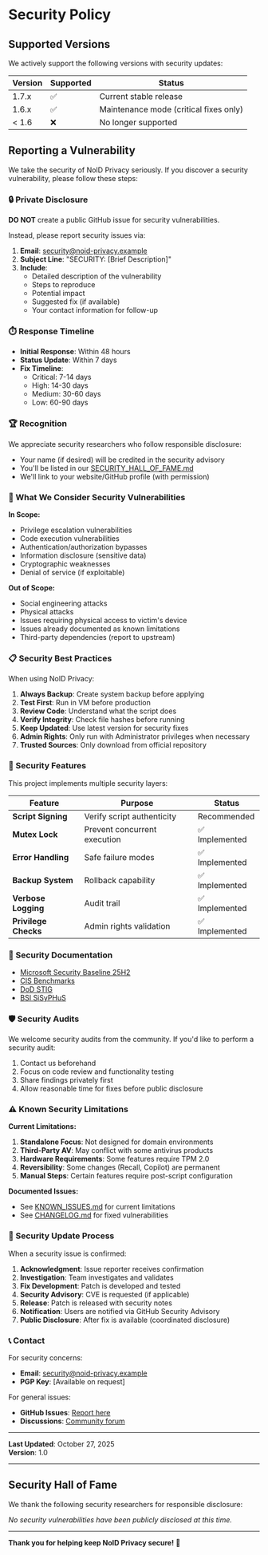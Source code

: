 # Security Policy

## Supported Versions

We actively support the following versions with security updates:

| Version | Supported          | Status |
| ------- | ------------------ | ------ |
| 1.7.x   | :white_check_mark: | Current stable release |
| 1.6.x   | :white_check_mark: | Maintenance mode (critical fixes only) |
| < 1.6   | :x:                | No longer supported |

## Reporting a Vulnerability

We take the security of NoID Privacy seriously. If you discover a security vulnerability, please follow these steps:

### 🔒 Private Disclosure

**DO NOT** create a public GitHub issue for security vulnerabilities.

Instead, please report security issues via:

1. **Email**: [security@noid-privacy.example](mailto:security@noid-privacy.example)
2. **Subject Line**: "SECURITY: [Brief Description]"
3. **Include**:
   - Detailed description of the vulnerability
   - Steps to reproduce
   - Potential impact
   - Suggested fix (if available)
   - Your contact information for follow-up

### ⏱️ Response Timeline

- **Initial Response**: Within 48 hours
- **Status Update**: Within 7 days
- **Fix Timeline**: 
  - Critical: 7-14 days
  - High: 14-30 days
  - Medium: 30-60 days
  - Low: 60-90 days

### 🏆 Recognition

We appreciate security researchers who follow responsible disclosure:
- Your name (if desired) will be credited in the security advisory
- You'll be listed in our [SECURITY_HALL_OF_FAME.md](SECURITY_HALL_OF_FAME.md)
- We'll link to your website/GitHub profile (with permission)

### 🚫 What We Consider Security Vulnerabilities

**In Scope:**
- Privilege escalation vulnerabilities
- Code execution vulnerabilities
- Authentication/authorization bypasses
- Information disclosure (sensitive data)
- Cryptographic weaknesses
- Denial of service (if exploitable)

**Out of Scope:**
- Social engineering attacks
- Physical attacks
- Issues requiring physical access to victim's device
- Issues already documented as known limitations
- Third-party dependencies (report to upstream)

### 📋 Security Best Practices

When using NoID Privacy:

1. **Always Backup**: Create system backup before applying
2. **Test First**: Run in VM before production
3. **Review Code**: Understand what the script does
4. **Verify Integrity**: Check file hashes before running
5. **Keep Updated**: Use latest version for security fixes
6. **Admin Rights**: Only run with Administrator privileges when necessary
7. **Trusted Sources**: Only download from official repository

### 🔐 Security Features

This project implements multiple security layers:

| Feature | Purpose | Status |
|---------|---------|--------|
| **Script Signing** | Verify script authenticity | Recommended |
| **Mutex Lock** | Prevent concurrent execution | ✅ Implemented |
| **Error Handling** | Safe failure modes | ✅ Implemented |
| **Backup System** | Rollback capability | ✅ Implemented |
| **Verbose Logging** | Audit trail | ✅ Implemented |
| **Privilege Checks** | Admin rights validation | ✅ Implemented |

### 📖 Security Documentation

- [Microsoft Security Baseline 25H2](https://techcommunity.microsoft.com/blog/microsoft-security-baselines/windows-11-version-25h2-security-baseline/4456231)
- [CIS Benchmarks](https://www.cisecurity.org/cis-benchmarks)
- [DoD STIG](https://public.cyber.mil/stigs/)
- [BSI SiSyPHuS](https://www.bsi.bund.de/DE/Themen/Unternehmen-und-Organisationen/Informationen-und-Empfehlungen/Empfehlungen-nach-Angriffszielen/Einrichtungen/einrichtungen_node.html)

### 🛡️ Security Audits

We welcome security audits from the community. If you'd like to perform a security audit:

1. Contact us beforehand
2. Focus on code review and functionality testing
3. Share findings privately first
4. Allow reasonable time for fixes before public disclosure

### ⚠️ Known Security Limitations

**Current Limitations:**
1. **Standalone Focus**: Not designed for domain environments
2. **Third-Party AV**: May conflict with some antivirus products
3. **Hardware Requirements**: Some features require TPM 2.0
4. **Reversibility**: Some changes (Recall, Copilot) are permanent
5. **Manual Steps**: Certain features require post-script configuration

**Documented Issues:**
- See [KNOWN_ISSUES.md](KNOWN_ISSUES.md) for current limitations
- See [CHANGELOG.md](CHANGELOG.md) for fixed vulnerabilities

### 🔄 Security Update Process

When a security issue is confirmed:

1. **Acknowledgment**: Issue reporter receives confirmation
2. **Investigation**: Team investigates and validates
3. **Fix Development**: Patch is developed and tested
4. **Security Advisory**: CVE is requested (if applicable)
5. **Release**: Patch is released with security notes
6. **Notification**: Users are notified via GitHub Security Advisory
7. **Public Disclosure**: After fix is available (coordinated disclosure)

### 📞 Contact

For security concerns:
- **Email**: [security@noid-privacy.example](mailto:security@noid-privacy.example)
- **PGP Key**: [Available on request]

For general issues:
- **GitHub Issues**: [Report here](https://github.com/NexusOne23/noid-privacy/issues)
- **Discussions**: [Community forum](https://github.com/NexusOne23/noid-privacy/discussions)

---

**Last Updated**: October 27, 2025  
**Version**: 1.0

---

## Security Hall of Fame

We thank the following security researchers for responsible disclosure:

<!-- This section will be updated as vulnerabilities are reported and fixed -->

*No security vulnerabilities have been publicly disclosed at this time.*

---

**Thank you for helping keep NoID Privacy secure!** 🙏
